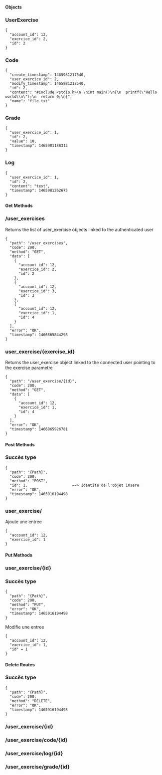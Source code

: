 #### Objects

### UserExercise
```
{
  "account_id": 12,
  "exercice_id": 2,
  "id": 2
}
```

### Code
```
{
  "create_timestamp": 1465981217540,
  "user_exercice_id": 2,
  "modify_timestamp": 1465981217540,
  "id": 2,
  "content": "#include <stdio.h>\n \nint main()\n{\n  printf(\"Hello world\\n\");\n  return 0;\n}",
  "name": "file.txt"
}

```

### Grade
```
{
  "user_exercice_id": 1,
  "id": 2,
  "value": 10,
  "timestamp": 1465981188313
}
```

### Log
```
{
  "user_exercice_id": 1,
  "id": 2,
  "content": "test",
  "timestamp": 1465981262675
}
```

#### Get Methods

### /user_exercises

Returns the list of user_exercise objects linked to the authenticated user
```
{
  "path": "/user_exercises",
  "code": 200,
  "method": "GET",
  "data": [
    {
      "account_id": 12,
      "exercice_id": 2,
      "id": 2
    },
    {
      "account_id": 12,
      "exercice_id": 3,
      "id": 3
    },
    {
      "account_id": 12,
      "exercice_id": 1,
      "id": 4
    }
  ],
  "error": "OK",
  "timestamp": 1466865844298
}
```
### user_exercise/{exercise_id}
Returns the user_exercise object linked to the connected user pointing to the exercise parametre
```
{
  "path": "/user_exercise/{id}",
  "code": 200,
  "method": "GET",
  "data": [
    {
      "account_id": 12,
      "exercice_id": 1,
      "id": 4
    }
  ],
  "error": "OK",
  "timestamp": 1466865926781
}
```


#### Post Methods

### Succès type

```
{
  "path": "{Path}",
  "code": 200,
  "method": "POST",
  "id": 1,                    ==> Identite de l'objet insere
  "error": "OK",
  "timestamp": 1465916194498
}
```
### user_exercise/

Ajoute une entree

```
{
  "account_id": 12,
  "exercice_id": 1
}
```


#### Put Methods

### user_exercise/{id}
### Succès type

```
{
  "path": "{Path}",
  "code": 200,
  "method": "PUT",
  "error": "OK",
  "timestamp": 1465916194498
}
```
Modifie une entree

```
{
  "account_id": 12,
  "exercice_id": 1,
  "id" = 1
}
```

#### Delete Routes

### Succès type

```
{
  "path": "{Path}",
  "code": 200,
  "method": "DELETE",
  "error": "OK",
  "timestamp": 1465916194498
}
```
### /user_exercise/{id}

### /user_exercise/code/{id}

### /user_exercise/log/{id}

### /user_exercise/grade/{id}
